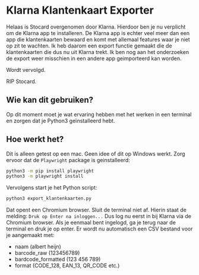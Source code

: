 # Klarna Klantenkaart Exporter

Helaas is Stocard overgenomen door Klarna. Hierdoor ben je nu verplicht om de Klarna app te installeren.
De Klarna app is echter veel meer dan een app die klantenkaarten bewaard en komt met allemaal features waar je niet op zit te wachten.
Ik heb daarom een export functie gemaakt die de klantenkaarten die dus nu uit Klarna trekt.
Ik ben nog aan het onderzoeken de export weer misschien in een andere app geimporteerd kan worden.

Wordt vervolgd.

RIP Stocard.

## Wie kan dit gebruiken?
Op dit moment moet je wat ervaring hebben met het werken in een terminal en zorgen dat je Python3 geïnstalleerd hebt.

## Hoe werkt het?

Dit is alleen getest op een mac. Geen idee of dit op Windows werkt.
Zorg ervoor dat de `Playwright` package is geinstalleerd:

```bash
python3 -m pip install playwright
python3 -m playwright install
```

Vervolgens start je het Python script:
```bash
python3 export_klantenkaarten.py
```

Dat opent een Chromium browser. Sluit de terminal niet af. Hierin staat de melding: `Druk op Enter na inloggen...`
Dus log nu eerst in bij Klarna via de Chromium browser. Als je eenmaal bent ingelogd, ga je terug naar de terminal
en druk je op enter.
Er wordt nu automatisch een CSV bestand voor je aangemaakt met:

- naam (albert heijn)
- barcode_raw (123456789)
- bardcode_formatted (123 456 789)
- format (CODE_128, EAN_13, QR_CODE etc.)